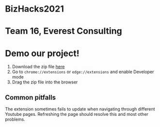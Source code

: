 # BizHacks2021
# Team 16, Everest Consulting

# Demo our project!
1. Download the zip file [here](https://drive.google.com/file/d/1-OxzuLc4Y8oaC8xNw0KYxUfC88RX4Xg6/view?usp=sharing)
2. Go to `chrome://extensions` or `edge://extensions` and enable Developer mode
3. Drag the zip file into the browser

## Common pitfalls
The extension sometimes fails to update when navigating through different Youtube pages.
Refreshing the page should resolve this and most other problems.